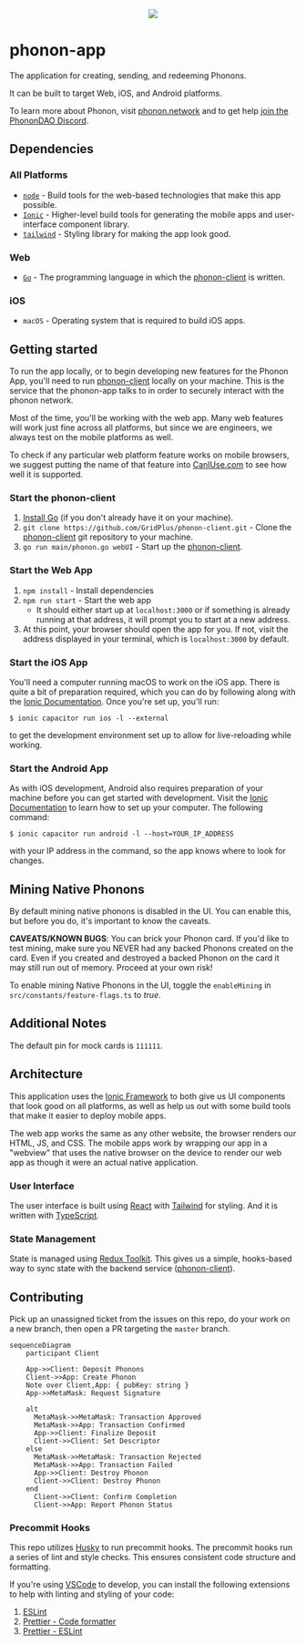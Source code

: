 <p align="center">
  <img src="./logo192.png"/>
</p>

# phonon-app

The application for creating, sending, and redeeming Phonons.

It can be built to target Web, iOS, and Android platforms.

To learn more about Phonon, visit [phonon.network](https://phonon.network) and to get help [join the PhononDAO Discord](https://discord.gg/8EhKQXsm).

## Dependencies

### All Platforms

- [`node`](https://nodejs.org) - Build tools for the web-based technologies that make this app possible.
- [`Ionic`](https://ionicframework.com/) - Higher-level build tools for generating the mobile apps and user-interface component library.
- [`tailwind`](https://tailwindcss.com/) - Styling library for making the app look good.

### Web

- [`Go`](https://go.dev) - The programming language in which the [phonon-client](https://github.com/GridPlus/phonon-client) is written.

### iOS

- `macOS` - Operating system that is required to build iOS apps.

## Getting started

To run the app locally, or to begin developing new features for the Phonon App, you'll need to run [phonon-client](https://github.com/GridPlus/phonon-client) locally on your machine. This is the service that the phonon-app talks to in order to securely interact with the phonon network.

Most of the time, you'll be working with the web app. Many web features will work just fine across all platforms, but since we are engineers, we always test on the mobile platforms as well.

To check if any particular web platform feature works on mobile browsers, we suggest putting the name of that feature into [CanIUse.com](https://caniuse.com/) to see how well it is supported.

### Start the phonon-client

1. [Install Go](https://go.dev/doc/install) (if you don't already have it on your machine).
2. `git clone https://github.com/GridPlus/phonon-client.git` - Clone the [phonon-client](https://github.com/GridPlus/phonon-client) git repository to your machine.
3. `go run main/phonon.go webUI` - Start up the [phonon-client](https://github.com/GridPlus/phonon-client).

### Start the Web App

1. `npm install` - Install dependencies
1. `npm run start` - Start the web app
   - It should either start up at `localhost:3000` or if something is already running at that address, it will prompt you to start at a new address.
1. At this point, your browser should open the app for you. If not, visit the address displayed in your terminal, which is `localhost:3000` by default.

### Start the iOS App

You'll need a computer running macOS to work on the iOS app. There is quite a bit of preparation required, which you can do by following along with the [Ionic Documentation](https://ionicframework.com/docs/developing/ios). Once you're set up, you'll run:

`$ ionic capacitor run ios -l --external`

to get the development environment set up to allow for live-reloading while working.

### Start the Android App

As with iOS development, Android also requires preparation of your machine before you can get started with development. Visit the [Ionic Documentation](https://ionicframework.com/docs/developing/android) to learn how to set up your computer. The following command:

`$ ionic capacitor run android -l --host=YOUR_IP_ADDRESS`

with your IP address in the command, so the app knows where to look for changes.

## Mining Native Phonons
By default mining native phonons is disabled in the UI.  You can enable this, but before you do, it's important to know the caveats.

**CAVEATS/KNOWN BUGS**: You can brick your Phonon card. If you'd like to test mining, make sure you NEVER had any backed Phonons created on the card. Even if you created and destroyed a backed Phonon on the card it may still run out of memory. Proceed at your own risk!

To enable mining Native Phonons in the UI, toggle the `enableMining` in `src/constants/feature-flags.ts` to *true*.

## Additional Notes

The default pin for mock cards is `111111`.

## Architecture

This application uses the [Ionic Framework](https://ionicframework.com) to both give us UI components that look good on all platforms, as well as help us out with some build tools that make it easier to deploy mobile apps.

The web app works the same as any other website, the browser renders our HTML, JS, and CSS. The mobile apps work by wrapping our app in a "webview" that uses the native browser on the device to render our web app as though it were an actual native application.

### User Interface

The user interface is built using [React](https://reactjs.org) with [Tailwind](https://tailwindcss.com) for styling. And it is written with [TypeScript](https://www.typescriptlang.org/).

### State Management

State is managed using [Redux Toolkit](https://redux-toolkit.js.org/). This gives us a simple, hooks-based way to sync state with the backend service ([phonon-client](https://github.com/GridPlus/phonon-client)).

## Contributing

Pick up an unassigned ticket from the issues on this repo, do your work on a new branch, then open a PR targeting the `master` branch.

```mermaid
sequenceDiagram
    participant Client

    App->>Client: Deposit Phonons
    Client->>App: Create Phonon
    Note over Client,App: { pubKey: string }
    App->>MetaMask: Request Signature

    alt
      MetaMask->>MetaMask: Transaction Approved
      MetaMask->>App: Transaction Confirmed
      App->>Client: Finalize Deposit
      Client->>Client: Set Descriptor
    else
      MetaMask->>MetaMask: Transaction Rejected
      MetaMask->>App: Transaction Failed
      App->>Client: Destroy Phonon
      Client->>Client: Destroy Phonon
    end
      Client->>Client: Confirm Completion 
      Client->>App: Report Phonon Status
```

### Precommit Hooks
This repo utilizes [Husky](https://typicode.github.io/husky/#/) to run precommit hooks.  The precommit hooks run a series of lint and style checks.  This ensures consistent code structure and formatting.

If you're using [VSCode](https://code.visualstudio.com/) to develop, you can install the following extensions to help with linting and styling of your code:
1. [ESLint](https://marketplace.visualstudio.com/items?itemName=dbaeumer.vscode-eslint)
2. [Prettier - Code formatter](https://marketplace.visualstudio.com/items?itemName=esbenp.prettier-vscode)
3. [Prettier - ESLint](https://marketplace.visualstudio.com/items?itemName=rvest.vs-code-prettier-eslint)